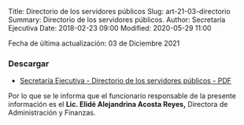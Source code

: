 Title: Directorio de los servidores públicos
Slug: art-21-03-directorio
Summary: Directorio de los servidores públicos.
Author: Secretaría Ejecutiva
Date: 2018-02-23 09:00
Modified: 2020-05-29 11:00


Fecha de última actualización: 03 de Diciembre 2021


### Descargar

* [Secretaría Ejecutiva - Directorio de los servidores públicos - PDF](directorio-2021.pdf)

Por lo que se le informa que el funcionario responsable de la presente información es el **Lic. Elidé Alejandrina Acosta Reyes,** Directora de Administración y Finanzas.
